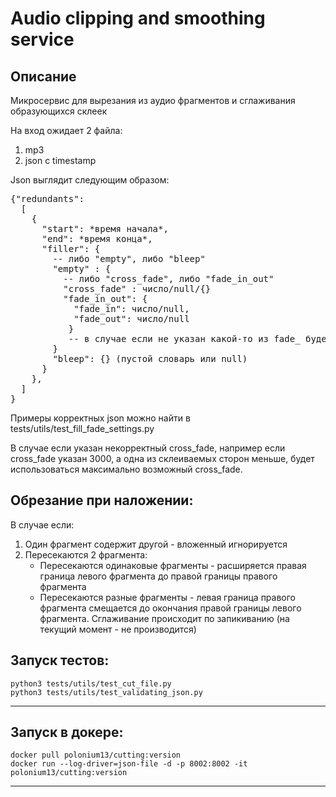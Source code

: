 # Audio clipping and smoothing service
## Описание
Микросервис для вырезания из аудио фрагментов и сглаживания образующихся склеек

На вход ожидает 2 файла:
1. mp3
2. json с timestamp


Json выглядит следующим образом:
<pre>
{"redundants":
  [
    {
      "start": *время начала*, 
      "end": *время конца*, 
      "filler": {
        -- либо "empty", либо "bleep"
        "empty" : {
          -- либо "cross_fade", либо "fade_in_out"
          "cross_fade" : число/null/{}
          "fade_in_out": {
            "fade_in": число/null,
            "fade_out": число/null
           } 
           -- в случае если не указан какой-то из fade_ будет взято значение по умолчанию
        }
        "bleep": {} (пустой словарь или null)
      }
    },
  ]
}
</pre>
Примеры корректных json можно найти в tests/utils/test_fill_fade_settings.py

В случае если указан некорректный cross_fade, например если cross_fade указан 3000, а одна из склеиваемых сторон меньше, будет использоваться максимально возможный cross_fade. 

## Обрезание при наложении:
В случае если:
1. Один фрагмент содержит другой - вложенный игнорируется 
2. Пересекаются 2 фрагмента:
    - Пересекаются одинаковые фрагменты - расширяется правая граница левого фрагмента до правой границы правого фрагмента
    - Пересекаются разные фрагменты - левая граница правого фрагмента смещается до окончания правой границы левого фрагмента. Сглаживание происходит по запикиванию (на текущий момент - не производится)

Запуск тестов:
------------
    python3 tests/utils/test_cut_file.py
    python3 tests/utils/test_validating_json.py
------------

Запуск в докере:
------------
    docker pull polonium13/cutting:version
    docker run --log-driver=json-file -d -p 8002:8002 -it polonium13/cutting:version
------------
